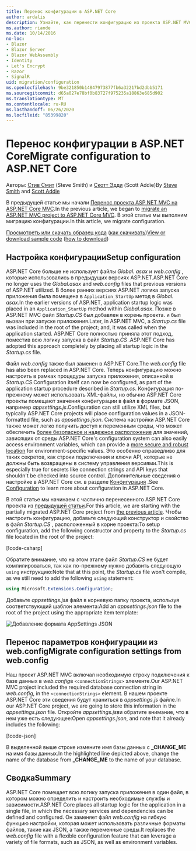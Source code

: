 ```yaml
---
title: Перенос конфигурации в ASP.NET Core
author: ardalis
description: Узнайте, как перенести конфигурацию из проекта ASP.NET MVC в проект ASP.NET Core MVC.
ms.author: riande
ms.date: 10/14/2016
no-loc:
- Blazor
- Blazor Server
- Blazor WebAssembly
- Identity
- Let's Encrypt
- Razor
- SignalR
uid: migration/configuration
ms.openlocfilehash: 9be321850b14847973877fb6a32217bd2dbb5171
ms.sourcegitcommit: d65a027e78bf0b83727f975235a18863e685d902
ms.translationtype: MT
ms.contentlocale: ru-RU
ms.lasthandoff: 06/26/2020
ms.locfileid: "85399820"
---
```

# <a name="migrate-configuration-to-aspnet-core"></a><span data-ttu-id="14431-103">Перенос конфигурации в ASP.NET Core</span><span class="sxs-lookup"><span data-stu-id="14431-103">Migrate configuration to ASP.NET Core</span></span>

<span data-ttu-id="14431-104">Авторы: [Стив Смит](https://ardalis.com/) (Steve Smith) и [Скотт Эдди](https://scottaddie.com) (Scott Addie)</span><span class="sxs-lookup"><span data-stu-id="14431-104">By [Steve Smith](https://ardalis.com/) and [Scott Addie](https://scottaddie.com)</span></span>

<span data-ttu-id="14431-105">В предыдущей статье мы начали [Перенос проекта ASP.NET MVC на ASP.NET Core MVC](xref:migration/mvc).</span><span class="sxs-lookup"><span data-stu-id="14431-105">In the previous article, we began to [migrate an ASP.NET MVC project to ASP.NET Core MVC](xref:migration/mvc).</span></span> <span data-ttu-id="14431-106">В этой статье мы выполним миграцию конфигурации.</span><span class="sxs-lookup"><span data-stu-id="14431-106">In this article, we migrate configuration.</span></span>

<span data-ttu-id="14431-107">[Просмотреть или скачать образец кода](https://github.com/dotnet/AspNetCore.Docs/tree/master/aspnetcore/migration/configuration/samples) ([как скачивать](xref:index#how-to-download-a-sample))</span><span class="sxs-lookup"><span data-stu-id="14431-107">[View or download sample code](https://github.com/dotnet/AspNetCore.Docs/tree/master/aspnetcore/migration/configuration/samples) ([how to download](xref:index#how-to-download-a-sample))</span></span>

## <a name="setup-configuration"></a><span data-ttu-id="14431-108">Настройка конфигурации</span><span class="sxs-lookup"><span data-stu-id="14431-108">Setup configuration</span></span>

<span data-ttu-id="14431-109">ASP.NET Core больше не использует файлы *Global. asax* и *web.config* , которые использовались в предыдущих версиях ASP.NET.</span><span class="sxs-lookup"><span data-stu-id="14431-109">ASP.NET Core no longer uses the *Global.asax* and *web.config* files that previous versions of ASP.NET utilized.</span></span> <span data-ttu-id="14431-110">В более ранних версиях ASP.NET логика запуска приложения была помещена в `Application_StartUp` метод в *Global. asax*.</span><span class="sxs-lookup"><span data-stu-id="14431-110">In the earlier versions of ASP.NET, application startup logic was placed in an `Application_StartUp` method within *Global.asax*.</span></span> <span data-ttu-id="14431-111">Позже в ASP.NET MVC файл *Startup.CS* был добавлен в корень проекта. и был вызван при запуске приложения.</span><span class="sxs-lookup"><span data-stu-id="14431-111">Later, in ASP.NET MVC, a *Startup.cs* file was included in the root of the project; and, it was called when the application started.</span></span> <span data-ttu-id="14431-112">ASP.NET Core полностью приняла этот подход, поместив всю логику запуска в файл *Startup.CS* .</span><span class="sxs-lookup"><span data-stu-id="14431-112">ASP.NET Core has adopted this approach completely by placing all startup logic in the *Startup.cs* file.</span></span>

<span data-ttu-id="14431-113">Файл *web.config* также был заменен в ASP.NET Core.</span><span class="sxs-lookup"><span data-stu-id="14431-113">The *web.config* file has also been replaced in ASP.NET Core.</span></span> <span data-ttu-id="14431-114">Теперь конфигурацию можно настроить в рамках процедуры запуска приложения, описанной в *Startup.CS*.</span><span class="sxs-lookup"><span data-stu-id="14431-114">Configuration itself can now be configured, as part of the application startup procedure described in *Startup.cs*.</span></span> <span data-ttu-id="14431-115">Конфигурация по-прежнему может использовать XML-файлы, но обычно ASP.NET Core проекты помещают значения конфигурации в файл в формате JSON, например *appsettings.js*.</span><span class="sxs-lookup"><span data-stu-id="14431-115">Configuration can still utilize XML files, but typically ASP.NET Core projects will place configuration values in a JSON-formatted file, such as *appsettings.json*.</span></span> <span data-ttu-id="14431-116">Система настройки ASP.NET Core также может легко получить доступ к переменным среды, что может обеспечить [более безопасное и надежное расположение](xref:security/app-secrets) для значений, зависящих от среды.</span><span class="sxs-lookup"><span data-stu-id="14431-116">ASP.NET Core's configuration system can also easily access environment variables, which can provide a [more secure and robust location](xref:security/app-secrets) for environment-specific values.</span></span> <span data-ttu-id="14431-117">Это особенно справедливо для таких секретов, как строки подключения и ключи API, которые не должны быть возвращены в систему управления версиями.</span><span class="sxs-lookup"><span data-stu-id="14431-117">This is especially true for secrets like connection strings and API keys that shouldn't be checked into source control.</span></span> <span data-ttu-id="14431-118">Дополнительные сведения о настройке в ASP.NET Core см. в разделе [Конфигурация](xref:fundamentals/configuration/index) .</span><span class="sxs-lookup"><span data-stu-id="14431-118">See [Configuration](xref:fundamentals/configuration/index) to learn more about configuration in ASP.NET Core.</span></span>

<span data-ttu-id="14431-119">В этой статье мы начинаем с частично перенесенного ASP.NET Core проекта из [предыдущей статьи](xref:migration/mvc).</span><span class="sxs-lookup"><span data-stu-id="14431-119">For this article, we are starting with the partially migrated ASP.NET Core project from [the previous article](xref:migration/mvc).</span></span> <span data-ttu-id="14431-120">Чтобы настроить конфигурацию, добавьте следующий конструктор и свойство в файл *Startup.CS* , расположенный в корне проекта:</span><span class="sxs-lookup"><span data-stu-id="14431-120">To setup configuration, add the following constructor and property to the *Startup.cs* file located in the root of the project:</span></span>

[!code-csharp[](configuration/samples/WebApp1/src/WebApp1/Startup.cs?range=11-16)]

<span data-ttu-id="14431-121">Обратите внимание, что на этом этапе файл *Startup.CS* не будет компилироваться, так как по-прежнему нужно добавить следующую `using` инструкцию:</span><span class="sxs-lookup"><span data-stu-id="14431-121">Note that at this point, the *Startup.cs* file won't compile, as we still need to add the following `using` statement:</span></span>

```csharp
using Microsoft.Extensions.Configuration;
```

<span data-ttu-id="14431-122">Добавьте *appsettings.jsв* файл в корневую папку проекта, используя соответствующий шаблон элемента:</span><span class="sxs-lookup"><span data-stu-id="14431-122">Add an *appsettings.json* file to the root of the project using the appropriate item template:</span></span>

![Добавление формата AppSettings JSON](configuration/_static/add-appsettings-json.png)

## <a name="migrate-configuration-settings-from-webconfig"></a><span data-ttu-id="14431-124">Перенос параметров конфигурации из web.config</span><span class="sxs-lookup"><span data-stu-id="14431-124">Migrate configuration settings from web.config</span></span>

<span data-ttu-id="14431-125">Наш проект ASP.NET MVC включал необходимую строку подключения к базе данных в *web.config*в `<connectionStrings>` элементе.</span><span class="sxs-lookup"><span data-stu-id="14431-125">Our ASP.NET MVC project included the required database connection string in *web.config*, in the `<connectionStrings>` element.</span></span> <span data-ttu-id="14431-126">В нашем проекте ASP.NET Core эти сведения будут храниться в *appsettings.js* файле.</span><span class="sxs-lookup"><span data-stu-id="14431-126">In our ASP.NET Core project, we are going to store this information in the *appsettings.json* file.</span></span> <span data-ttu-id="14431-127">Откройте *appsettings.jsв*и обратите внимание, что в нем уже есть следующее:</span><span class="sxs-lookup"><span data-stu-id="14431-127">Open *appsettings.json*, and note that it already includes the following:</span></span>

[!code-json[](../migration/configuration/samples/WebApp1/src/WebApp1/appsettings.json?highlight=4)]

<span data-ttu-id="14431-128">В выделенной выше строке измените имя базы данных с **_CHANGE_ME** на имя базы данных.</span><span class="sxs-lookup"><span data-stu-id="14431-128">In the highlighted line depicted above, change the name of the database from **_CHANGE_ME** to the name of your database.</span></span>

## <a name="summary"></a><span data-ttu-id="14431-129">Сводка</span><span class="sxs-lookup"><span data-stu-id="14431-129">Summary</span></span>

<span data-ttu-id="14431-130">ASP.NET Core помещает всю логику запуска приложения в один файл, в котором можно определить и настроить необходимые службы и зависимости.</span><span class="sxs-lookup"><span data-stu-id="14431-130">ASP.NET Core places all startup logic for the application in a single file, in which the necessary services and dependencies can be defined and configured.</span></span> <span data-ttu-id="14431-131">Он заменяет файл *web.config* на гибкую функцию настройки, которая может использовать различные форматы файлов, такие как JSON, а также переменные среды.</span><span class="sxs-lookup"><span data-stu-id="14431-131">It replaces the *web.config* file with a flexible configuration feature that can leverage a variety of file formats, such as JSON, as well as environment variables.</span></span>
